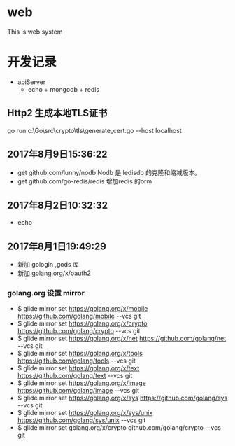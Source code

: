 # web
This is web system

# 开发记录
- apiServer 
    - echo + mongodb + redis

## Http2 生成本地TLS证书 
 go run c:\Go\src\crypto\tls\generate_cert.go --host localhost

## 2017年8月9日15:36:22
- get github.com/lunny/nodb  Nodb 是 ledisdb 的克隆和缩减版本。
- get github.com/go-redis/redis   增加redis 的orm

## 2017年8月2日10:32:32
- echo 

## 2017年8月1日19:49:29 
- 新加 gologin ,gods 库
- 新加 golang.org/x/oauth2


### golang.org 设置 mirror
- $ glide mirror set https://golang.org/x/mobile https://github.com/golang/mobile --vcs git
- $ glide mirror set https://golang.org/x/crypto https://github.com/golang/crypto --vcs git
- $ glide mirror set https://golang.org/x/net https://github.com/golang/net --vcs git
- $ glide mirror set https://golang.org/x/tools https://github.com/golang/tools --vcs git
- $ glide mirror set https://golang.org/x/text https://github.com/golang/text --vcs git
- $ glide mirror set https://golang.org/x/image https://github.com/golang/image --vcs git
- $ glide mirror set https://golang.org/x/sys https://github.com/golang/sys --vcs git
- $ glide mirror set https://golang.org/x/sys/unix https://github.com/golang/sys/unix --vcs git
- $ glide mirror set golang.org/x/crypto github.com/golang/crypto --vcs git